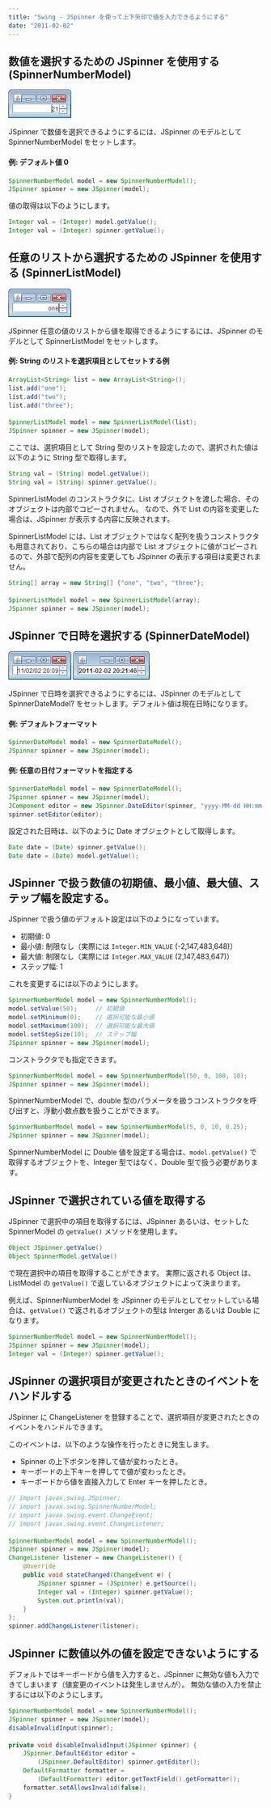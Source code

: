```yaml
---
title: "Swing - JSpinner を使って上下矢印で値を入力できるようにする"
date: "2011-02-02"
---
```


数値を選択するための JSpinner を使用する (SpinnerNumberModel)
----

![jspinner-number.png](./jspinner-number.png)

JSpinner で数値を選択できるようにするには、JSpinner のモデルとして SpinnerNumberModel をセットします。

#### 例: デフォルト値 0

~~~ java
SpinnerNumberModel model = new SpinnerNumberModel();
JSpinner spinner = new JSpinner(model);
~~~

値の取得は以下のようにします。

~~~ java
Integer val = (Integer) model.getValue();
Integer val = (Integer) spinner.getValue();
~~~


任意のリストから選択するための JSpinner を使用する (SpinnerListModel)
----

![jspinner-list.png](./jspinner-list.png)

JSpinner 任意の値のリストから値を取得できるようにするには、JSpinner のモデルとして SpinnerListModel をセットします。

#### 例: String のリストを選択項目としてセットする例

~~~ java
ArrayList<String> list = new ArrayList<String>();
list.add("one");
list.add("two");
list.add("three");

SpinnerListModel model = new SpinnerListModel(list);
JSpinner spinner = new JSpinner(model);
~~~

ここでは、選択項目として String 型のリストを設定したので、選択された値は以下のように String 型で取得します。

~~~ java
String val = (String) model.getValue();
String val = (String) spinner.getValue();
~~~

SpinnerListModel のコンストラクタに、List オブジェクトを渡した場合、そのオブジェクトは内部でコピーされません。
なので、外で List の内容を変更した場合は、JSpinner が表示する内容に反映されます。

SpinnerListModel には、List オブジェクトではなく配列を扱うコンストラクタも用意されており、こちらの場合は内部で List オブジェクトに値がコピーされるので、外部で配列の内容を変更しても JSpinner の表示する項目は変更されません。

~~~ java
String[] array = new String[] {"one", "two", "three"};

SpinnerListModel model = new SpinnerListModel(array);
JSpinner spinner = new JSpinner(model);
~~~


JSpinner で日時を選択する (SpinnerDateModel)
----

![jspinner-date1.png](./jspinner-date1.png)
![jspinner-date2.png](./jspinner-date2.png)

JSpinner で日時を選択できるようにするには、JSpinner のモデルとして SpinnerDateModel? をセットします。デフォルト値は現在日時になります。

#### 例: デフォルトフォーマット

~~~ java
SpinnerDateModel model = new SpinnerDateModel();
JSpinner spinner = new JSpinner(model);
~~~

#### 例: 任意の日付フォーマットを指定する

~~~ java
SpinnerDateModel model = new SpinnerDateModel();
JSpinner spinner = new JSpinner(model);
JComponent editor = new JSpinner.DateEditor(spinner, "yyyy-MM-dd HH:mm:ss");
spinner.setEditor(editor);
~~~

設定された日時は、以下のように Date オブジェクトとして取得します。

~~~ java
Date date = (Date) spinner.getValue();
Date date = (Date) model.getValue();
~~~


JSpinner で扱う数値の初期値、最小値、最大値、ステップ幅を設定する。
----

JSpinner で扱う値のデフォルト設定は以下のようになっています。

- 初期値: 0
- 最小値: 制限なし（実際には `Integer.MIN_VALUE` (-2,147,483,648)）
- 最大値: 制限なし（実際には `Integer.MAX_VALUE` (2,147,483,647)）
- ステップ幅: 1

これを変更するには以下のようにします。

~~~ java
SpinnerNumberModel model = new SpinnerNumberModel();
model.setValue(50);     // 初期値
model.setMinimum(0);    // 選択可能な最小値
model.setMaximum(100);  // 選択可能な最大値
model.setStepSize(10);  // ステップ幅
JSpinner spinner = new JSpinner(model);
~~~

コンストラクタでも指定できます。

~~~ java
SpinnerNumberModel model = new SpinnerNumberModel(50, 0, 100, 10);
JSpinner spinner = new JSpinner(model);
~~~

SpinnerNumberModel で、double 型のパラメータを扱うコンストラクタを呼び出すと、浮動小数点数を扱うことができます。

~~~ java
SpinnerNumberModel model = new SpinnerNumberModel(5, 0, 10, 0.25);
JSpinner spinner = new JSpinner(model);
~~~

SpinnerNumberModel に Double 値を設定する場合は、`model.getValue()` で取得するオブジェクトを、Integer 型ではなく、Double 型で扱う必要があります。


JSpinner で選択されている値を取得する
----

JSpinner で選択中の項目を取得するには、JSpinner あるいは、セットした SpinnerModel の `getValue()` メソッドを使用します。

~~~ java
Object JSpinner.getValue()
Object SpinnerModel.getValue()
~~~

で現在選択中の項目を取得することができます。
実際に返される Object は、ListModel の `getValue()` で返しているオブジェクトによって決まります。

例えば、SpinnerNumberModel を JSpinner のモデルとしてセットしている場合は、`getValue()` で返されるオブジェクトの型は Interger あるいは Double になります。

~~~ java
SpinnerNumberModel model = new SpinnerNumberModel();
JSpinner spinner = new JSpinner(model);
Integer val = (Integer) spinner.getValue();
~~~


JSpinner の選択項目が変更されたときのイベントをハンドルする
----

JSpinner に ChangeListener を登録することで、選択項目が変更されたときのイベントをハンドルできます。

このイベントは、以下のような操作を行ったときに発生します。

- Spinner の上下ボタンを押して値が変わったとき。
- キーボードの上下キーを押してで値が変わったとき。
- キーボードから値を直接入力して Enter キーを押したとき。

~~~ java
// import javax.swing.JSpinner;
// import javax.swing.SpinnerNumberModel;
// import javax.swing.event.ChangeEvent;
// import javax.swing.event.ChangeListener;

SpinnerNumberModel model = new SpinnerNumberModel();
JSpinner spinner = new JSpinner(model);
ChangeListener listener = new ChangeListener() {
    @Override
    public void stateChanged(ChangeEvent e) {
        JSpinner spinner = (JSpinner) e.getSource();
        Integer val = (Integer) spinner.getValue();
        System.out.println(val);
    }
};
spinner.addChangeListener(listener);
~~~


JSpinner に数値以外の値を設定できないようにする
----

デフォルトではキーボードから値を入力すると、JSpinner に無効な値も入力できてしまいます（値変更のイベントは発生しませんが）。
無効な値の入力を禁止するには以下のようにします。

~~~ java
SpinnerNumberModel model = new SpinnerNumberModel();
JSpinner spinner = new JSpinner(model);
disableInvalidInput(spinner);

private void disableInvalidInput(JSpinner spinner) {
    JSpinner.DefaultEditor editor =
        (JSpinner.DefaultEditor) spinner.getEditor();
    DefaultFormatter formatter =
        (DefaultFormatter) editor.getTextField().getFormatter();
    formatter.setAllowsInvalid(false);
}
~~~

